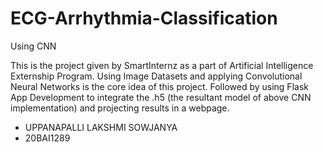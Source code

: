 # ECG-Arrhythmia-Classification
Using CNN

This is the project given by SmartInternz as a part of Artificial Intelligence Externship Program. 
Using Image Datasets and applying Convolutional Neural Networks is the core idea of this project. 
Followed by using Flask App Development to integrate the .h5 (the resultant model of above CNN implementation) and projecting results in a webpage. 



- UPPANAPALLI LAKSHMI SOWJANYA
- 20BAI1289
